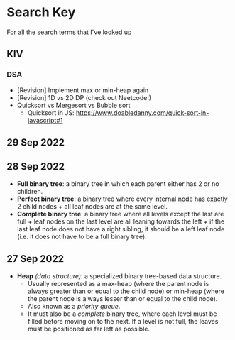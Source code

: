 # Search Key
For all the search terms that I've looked up

## KIV
### DSA
- [Revision] Implement max or min-heap again
- [Revision] 1D vs 2D DP (check out Neetcode!)
- Quicksort vs Mergesort vs Bubble sort
  - Quicksort in JS: https://www.doabledanny.com/quick-sort-in-javascript#1

## 29 Sep 2022


## 28 Sep 2022
- **Full binary tree**: a binary tree in which each parent either has 2 or no children.
- **Perfect binary tree**: a binary tree where every internal node has exactly 2 child nodes + all leaf nodes are at the same level.
- **Complete binary tree**: a binary tree where all levels except the last are full + leaf nodes on the last level are all leaning towards the left + if the last leaf node does not have a right sibling, it should be a left leaf node (i.e. it does not have to be a full binary tree).

## 27 Sep 2022
- **Heap** *(data structure)*: a specialized binary tree-based data structure.
  - Usually represented as a max-heap (where the parent node is always greater than or equal to the child node) or min-heap (where the parent node is always lesser than or equal to the child node).
  - Also known as a *priority queue*.
  - It must also be a *complete* binary tree, where each level must be filled before moving on to the next. If a level is not full, the leaves must be positioned as far left as possible.
